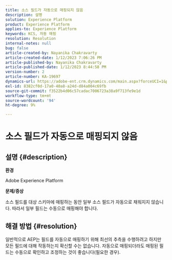 ```yaml
---
title: 소스 필드가 자동으로 매핑되지 않음
description: 설명
solution: Experience Platform
product: Experience Platform
applies-to: Experience Platform
keywords: KCS, 자동 매핑
resolution: Resolution
internal-notes: null
bug: false
article-created-by: Nayanika Chakravarty
article-created-date: 1/12/2023 7:06:26 PM
article-published-by: Nayanika Chakravarty
article-published-date: 1/12/2023 8:44:58 PM
version-number: 2
article-number: KA-19697
dynamics-url: https://adobe-ent.crm.dynamics.com/main.aspx?forceUCI=1&pagetype=entityrecord&etn=knowledgearticle&id=ac2ee131-ac92-ed11-aad1-6045bd006c82
exl-id: 8382cf0d-17a0-40a8-a24d-d84a004c69fb
source-git-commit: f3522b4d06c57cadac7006723a38a9f713fe9e1d
workflow-type: tm+mt
source-wordcount: '94'
ht-degree: 9%

---
```


# 소스 필드가 자동으로 매핑되지 않음

## 설명 {#description}


<b>환경</b>

Adobe Experience Platform

<b>문제/증상</b>

소스 필드를 대상 스키마에 매핑하는 동안 일부 소스 필드가 자동으로 채워지지 않습니다. 따라서 일부 필드는 수동으로 매핑해야 합니다.


## 해결 방법 {#resolution}


일반적으로 AEP는 필드를 자동으로 매핑하기 위해 최선의 추측을 수행하려고 하지만 모든 필드에 대해 작동하는지 확신할 수는 없습니다. 자동으로 매핑되더라도 매핑된 필드는 수동으로 확인하고 조정하는 것이 좋습니다(필요한 경우).
